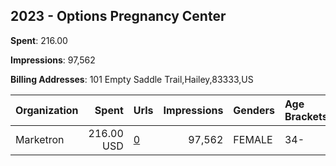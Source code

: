 ## 2023 - Options Pregnancy Center 
**Spent**: 216.00

**Impressions**: 97,562

**Billing Addresses**: 101 Empty Saddle Trail,Hailey,83333,US

|Organization|Spent|Urls|Impressions|Genders|Age Brackets|Country Codes|
|:---|---:|:---|---:|:---|:---|:---|
|Marketron|216.00 USD|[0](https://www.snap.com/political-ads/asset/d38eead980120a6dc47333ccea966e6cd8b8f2d41168bd5b4337ebc1fa6f2b30?mediaType=jpg)|97,562|FEMALE|34-|united states|
